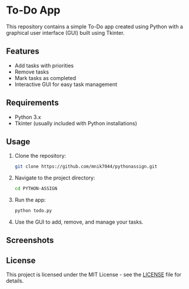 # To-Do App

This repository contains a simple To-Do app created using Python with a graphical user interface (GUI) built using Tkinter.

## Features

- Add tasks with priorities
- Remove tasks
- Mark tasks as completed
- Interactive GUI for easy task management

## Requirements

- Python 3.x
- Tkinter (usually included with Python installations)

## Usage

1. Clone the repository:

   ```bash
   git clone https://github.com/mnik7044/pythonassign.git
   ```

2. Navigate to the project directory:

   ```bash
   cd PYTHON-ASSIGN
   ```

3. Run the app:

   ```bash
   python todo.py
   ```

4. Use the GUI to add, remove, and manage your tasks.

## Screenshots

## License

This project is licensed under the MIT License - see the [LICENSE](LICENSE) file for details.
